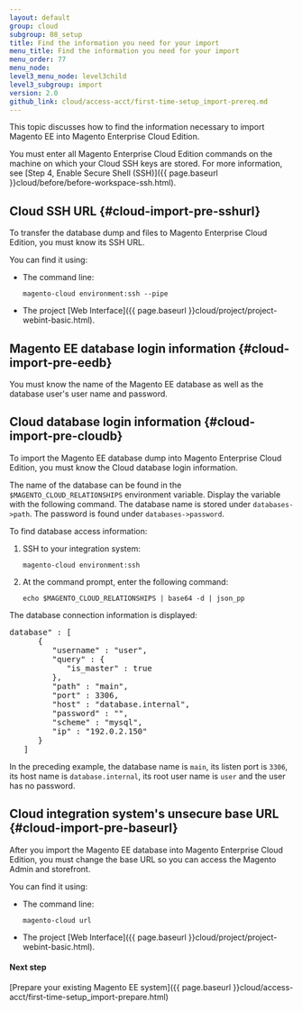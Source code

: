 ```yaml
---
layout: default
group: cloud
subgroup: 08_setup
title: Find the information you need for your import
menu_title: Find the information you need for your import
menu_order: 77
menu_node: 
level3_menu_node: level3child
level3_subgroup: import
version: 2.0
github_link: cloud/access-acct/first-time-setup_import-prereq.md
---
```

 
This topic discusses how to find the information necessary to import Magento EE into Magento Enterprise Cloud Edition. 

<div class="bs-callout bs-callout-info" id="info" markdown="1">
You must enter all Magento Enterprise Cloud Edition commands on the machine on which your Cloud SSH keys are stored. For more information, see [Step 4, Enable Secure Shell (SSH)]({{ page.baseurl }}cloud/before/before-workspace-ssh.html).
</div>

## Cloud SSH URL {#cloud-import-pre-sshurl}
To transfer the database dump and files to Magento Enterprise Cloud Edition, you must know its SSH URL.

You can find it using:

*   The command line:

        magento-cloud environment:ssh --pipe

*   The project [Web Interface]({{ page.baseurl }}cloud/project/project-webint-basic.html).

## Magento EE database login information {#cloud-import-pre-eedb}
You must know the name of the Magento EE database as well as the database user's user name and password.

## Cloud database login information {#cloud-import-pre-cloudb}
To import the Magento EE database dump into Magento Enterprise Cloud Edition, you must know the Cloud database login information.

The name of the database can be found in the `$MAGENTO_CLOUD_RELATIONSHIPS` environment variable. Display the variable with the following command. The database name is stored under `databases->path`. The password is found under `databases->password`.

To find database access information:

1.  SSH to your integration system:

        magento-cloud environment:ssh
3.  At the command prompt, enter the following command:

        echo $MAGENTO_CLOUD_RELATIONSHIPS | base64 -d | json_pp

The database connection information is displayed:

<pre class="no-copy">database" : [
      {
         "username" : "user",
         "query" : {
            "is_master" : true
         },
         "path" : "main",
         "port" : 3306,
         "host" : "database.internal",
         "password" : "",
         "scheme" : "mysql",
         "ip" : "192.0.2.150"
      }
   ]</pre>

In the preceding example, the database name is `main`, its listen port is `3306`, its host name is `database.internal`, its root user name is `user` and the user has no password.

## Cloud integration system's unsecure base URL {#cloud-import-pre-baseurl}
After you import the Magento EE database into Magento Enterprise Cloud Edition, you must change the base URL so you can access the Magento Admin and storefront.

You can find it using:

*   The command line:

        magento-cloud url

*   The project [Web Interface]({{ page.baseurl }}cloud/project/project-webint-basic.html).

#### Next step
[Prepare your existing Magento EE system]({{ page.baseurl }}cloud/access-acct/first-time-setup_import-prepare.html)